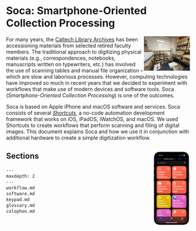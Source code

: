 # Soca: Smartphone-Oriented Collection Processing

<img class="shadowed" align="right" src="_static/media/bankers-boxes.jpeg" width="25%"> For many years, the [Caltech Library Archives](https://library.caltech.edu/archives/home) has been accessioning materials from selected retired faculty members. The traditional approach to digitizing physical materials (e.g., correspondences, notebooks, manuscripts written on typewriters, etc.) has involved the use of scanning tables and manual file organization – which are slow and laborious processes. However, computing technologies have improved so much in recent years that we decided to experiment with workflows that make use of modern devices and software tools. Soca (_Smartphone-Oriented Collection Processing_) is one of the outcomes.

Soca is based on Apple iPhone and macOS software and services. Soca consists of several [_Shortcuts_](https://support.apple.com/guide/shortcuts/welcome/ios), a no-code automation development framework that works on iOS, iPadOS, iWatchOS, and macOS. We used Shortcuts to create workflows that perform scanning and filing of digital images. This document explains Soca and how we use it in conjunction with additional hardware to create a simple digitization workflow.

## Sections <img class="shadowed iphone-screenshot" align="right" src="_static/media/shortcuts-on-iphone.png" width="20%">

```{toctree}
---
maxdepth: 2
---
workflow.md
software.md
keypad.md
glossary.md
colophon.md
```
